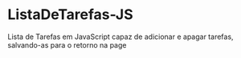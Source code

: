 # ListaDeTarefas-JS
 Lista de Tarefas em JavaScript capaz de adicionar e apagar tarefas, salvando-as para o retorno na page
